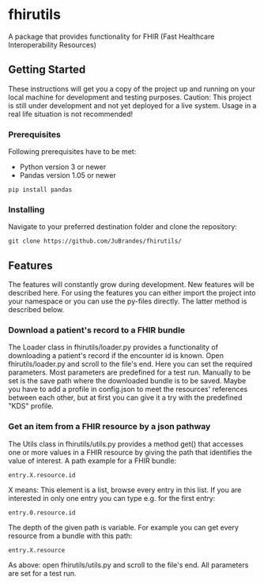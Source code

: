 # fhirutils
A package that provides functionality for FHIR (Fast Healthcare Interoperability Resources)

## Getting Started
These instructions will get you a copy of the project up and running on your local machine for development and testing purposes. Caution: This project is still under development and not yet deployed for a live system. Usage in a real life situation is not recommended!

### Prerequisites
Following prerequisites have to be met:
- Python version 3 or newer
- Pandas version 1.05 or newer 
```
pip install pandas
```

### Installing
Navigate to your preferred destination folder and clone the repository:
```
git clone https://github.com/JuBrandes/fhirutils/
```

## Features
The features will constantly grow during development. New features will be described here.
For using the features you can either import the project into your namespace or you can use the py-files directly. The latter method is described below.

### Download a patient's record to a FHIR bundle
The Loader class in fhirutils/loader.py provides a functionality of downloading a patient's record if the encounter id is known.
Open fhirutils/loader.py and scroll to the file's end. Here you can set the required parameters. Most parameters are predefined for a test run. Manually to be set is the save path where the downloaded bundle is to be saved.
Maybe you have to add a profile in config.json to meet the resources' references between each other, but at first you can give it a try with the predefined "KDS" profile.

### Get an item from a FHIR resource by a json pathway
The Utils class in fhirutils/utils.py provides a method get() that accesses one or more values in a FHIR resource by giving the path that identifies the value of interest.
A path example for a FHIR bundle:
```
entry.X.resource.id
```
X means: This element is a list, browse every entry in this list. If you are interested in only one entry you can type e.g. for the first entry:
```
entry.0.resource.id
```
The depth of the given path is variable. For example you can get every resource from a bundle with this path:
```
entry.X.resource
```
As above: open fhirutils/utils.py and scroll to the file's end. All parameters are set for a test run.
